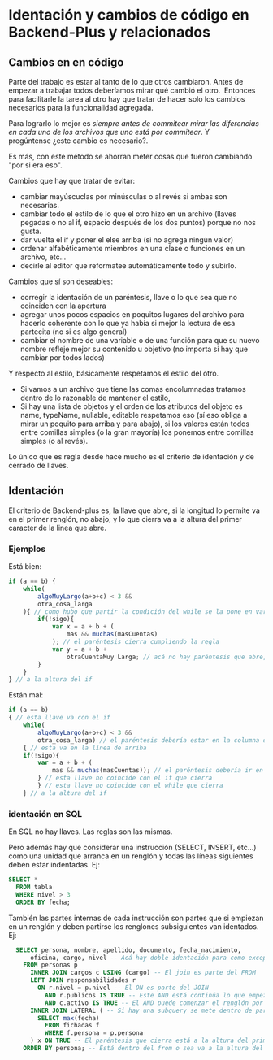 # Identación y cambios de código en Backend-Plus y relacionados

## Cambios en en código

Parte del trabajo es estar al tanto de lo que otros cambiaron. Antes de empezar a trabajar todos deberíamos mirar qué cambió el otro. 
Entonces para facilitarle la tarea al otro hay que tratar de hacer solo los cambios necesarios para la funcionalidad agregada.

Para lograrlo lo mejor es *siempre antes de commitear mirar las diferencias en cada uno de los archivos que uno está por commitear*. Y pregúntense ¿este cambio es necesario?. 

Es más, con este método se ahorran meter cosas que fueron cambiando "por si era eso". 

Cambios que hay que tratar de evitar:  
   * cambiar mayúscuclas por minúsculas o al revés si ambas son necesarias.   
   * cambiar todo el estilo de lo que el otro hizo en un archivo (llaves pegadas o no al if, espacio después de los dos puntos) porque no nos gusta.  
   * dar vuelta el if y poner el else arriba (si no agrega ningún valor)  
   * ordenar alfabéticamente miembros en una clase o funciones en un archivo, etc...  
   * decirle al editor que reformatee automáticamente todo y subirlo. 

Cambios que sí son deseables:  
   * corregir la identación de un paréntesis, llave o lo que sea que no coinciden con la apertura  
   * agregar unos pocos espacios en poquitos lugares del archivo para hacerlo coherente con lo que ya había si mejor la lectura de esa partecita (no si es algo general)  
   * cambiar el nombre de una variable o de una función para que su nuevo nombre refleje mejor su contenido u objetivo (no importa si hay que cambiar por todos lados)

Y respecto al estilo, básicamente respetamos el estilo del otro.   
   * Si vamos a un archivo que tiene las comas encolumnadas tratamos dentro de lo razonable de mantener el estilo,   
   * Si hay una lista de objetos y el orden de los atributos del objeto es name, typeName, nullable, editable respetamos eso (sí eso obliga a mirar un poquito para arriba y para abajo), si los valores están todos entre comillas simples (o la gran mayoría) los ponemos entre comillas simples (o al revés). 

Lo único que es regla desde hace mucho es el criterio de identación y de cerrado de llaves.

## Identación

El criterio de Backend-plus es, la llave que abre, si la longitud lo permite va en el primer renglón, no abajo; 
y lo que cierra va a la altura del primer caracter de la linea que abre. 

### Ejemplos

Está bien:

```ts
if (a == b) {
    while(
        algoMuyLargo(a+b+c) < 3 &&
        otra_cosa_larga
    ){ // como hubo que partir la condición del while se la pone en varios renglones dentro de un par de paréntesis que cumplen la regla
        if(!sigo){
            var x = a + b + (
                mas && muchas(masCuentas)
            ); // el paréntesis cierra cumpliendo la regla            
            var y = a + b +
                otraCuentaMuy Larga; // acá no hay paréntesis que abre, pero lo que cae del renglón pertenece al var, por lo tanto va identado
        }
    }
} // a la altura del if
```

Están mal:

```ts
if (a == b) 
{ // esta llave va con el if
    while(
        algoMuyLargo(a+b+c) < 3 &&
        otra_cosa_larga) // el paréntesis debería estar en la columna de la w de while
    { // esta va en la línea de arriba
    if(!sigo){
        var = a + b + (
            mas && muchas(masCuentas)); // el paréntesis debería ir en la próxima línea
        } // esta llave no coincide con el if que cierra
        } // esta llave no coincide con el while que cierra
    } // a la altura del if
```

### identación en SQL

En SQL no hay llaves. Las reglas son las mismas. 

Pero además hay que considerar una instrucción (SELECT, INSERT, etc...) como una unidad
que arranca en un renglón y todas las líneas siguientes deben estar indentadas.
Ej:
```sql
SELECT *
  FROM tabla
  WHERE nivel > 3
  ORDER BY fecha;
```

También las partes internas de cada instrucción son partes que si empiezan en un renglón 
y deben partirse los renglones subsiguientes van identados. Ej:

```sql
  SELECT persona, nombre, apellido, documento, fecha_nacimiento,
      oficina, cargo, nivel -- Acá hay doble identación para como excepción
    FROM personas p
      INNER JOIN cargos c USING (cargo) -- El join es parte del FROM
      LEFT JOIN responsabilidades r 
        ON r.nivel = p.nivel -- El ON es parte del JOIN
          AND r.publicos IS TRUE -- Este AND está continúa lo que empezó en el ON
          AND c.activo IS TRUE -- El AND puede comenzar el renglón por razones históricas
      INNER JOIN LATERAL ( -- Si hay una subquery se mete dentro de parémtesis 
        SELECT max(fecha)
          FROM fichadas f
          WHERE f.persona = p.persona
      ) x ON TRUE -- El paréntesis que cierra está a la altura del primer caracter de la sección que abre
    ORDER BY persona; -- Está dentro del from o sea va a la altura del SELECT
```

